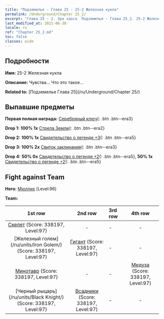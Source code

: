 ```yaml
---
title: "Подземелье - Глава 25 - 25-2 Железная кукла"
permalink: /Underground/Chapter 25_2/
excerpt: "Глава 25 - 2. Эра хаоса  Подземелье - Глава 25_2. 25-2 Железная кукла"
last_modified_at: 2021-06-30
locale: ru
ref: "Chapter 25_2.md"
toc: false
classes: wide
---
```


## Подробности

 **Имя:** 25-2 Железная кукла

 **Описание:** Чувства... Что это такое...

 **Related to:** [Подземелье Глава 25](/ru/Underground/Chapter 25/)

## Выпавшие предметы

 **Первая полная награда:** [Серебряный ключ](/ItemsRU/con_693/){: .btn .btn--era3}

 **Drop 1:** **100% 1x** [Стрела Земли](/ItemsRU/her_464/){: .btn .btn--era2}

 **Drop 2:** **100% 1x** [Свидетельство о легенде +3](/ItemsRU/mat_88/){: .btn .btn--era5}

 **Drop 3:** **100% 2x** [Свиток заклинания](/ItemsRU/con_694/){: .btn .btn--era3}

 **Drop 4:** **50% 0x** [Свидетельство о легенде +2](/ItemsRU/mat_81/){: .btn .btn--era5}, **50% 1x** [Свидетельство о легенде +2](/ItemsRU/mat_81/){: .btn .btn--era5}


## Fight against Team
 **Hero:** [Мюллих](/ru/heroes/Mullich/) (Level:96)

 **Team:**


  | 1st row | 2nd row | 3rd row | 4th row |
  |:----:|:----:|:----|:----:|
  | [Скелет](/ru/units/Skeleton/) (Score: 338197, Level:97)  | - | - | - |
  | [Железный голем](/ru/units/Iron Golem/) (Score: 338197, Level:97)  | [Гигант](/ru/units/Giant/) (Score: 338197, Level:97)  | - | - |
  | [Минотавр](/ru/units/Minotaur/) (Score: 338197, Level:97)  | - | - | [Медуза](/ru/units/Medusa/) (Score: 338197, Level:97)  |
  | [Черный рыцарь](/ru/units/Black Knight/) (Score: 338197, Level:97)  | [Всадники](/ru/units/Cavalier/) (Score: 338197, Level:97)  | - | - |


